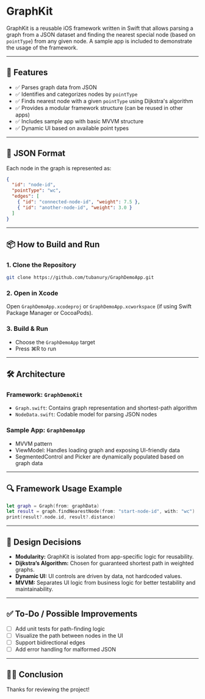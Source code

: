 # GraphKit

GraphKit is a reusable iOS framework written in Swift that allows parsing a graph from a JSON dataset and finding the nearest special node (based on `pointType`) from any given node. A sample app is included to demonstrate the usage of the framework.

---
## 🚀 Features

* ✅ Parses graph data from JSON
* ✅ Identifies and categorizes nodes by `pointType`
* ✅ Finds nearest node with a given `pointType` using Dijkstra's algorithm
* ✅ Provides a modular framework structure (can be reused in other apps)
* ✅ Includes sample app with basic MVVM structure
* ✅ Dynamic UI based on available point types

---

## 📄 JSON Format

Each node in the graph is represented as:

```json
{
  "id": "node-id",
  "pointType": "wc",
  "edges": [
    { "id": "connected-node-id", "weight": 7.5 },
    { "id": "another-node-id", "weight": 3.0 }
  ]
}
```

---

## 📦 How to Build and Run

### 1. Clone the Repository

```bash
git clone https://github.com/tubanury/GraphDemoApp.git
```

### 2. Open in Xcode

Open `GraphDemoApp.xcodeproj` or `GraphDemoApp.xcworkspace` (if using Swift Package Manager or CocoaPods).

### 3. Build & Run

* Choose the `GraphDemoApp` target
* Press ⌘R to run

---

## 🛠 Architecture

### Framework: `GraphDemoKit`

* `Graph.swift`: Contains graph representation and shortest-path algorithm
* `NodeData.swift`: Codable model for parsing JSON nodes

### Sample App: `GraphDemoApp`

* MVVM pattern
* ViewModel: Handles loading graph and exposing UI-friendly data
* SegmentedControl and Picker are dynamically populated based on graph data

---

## 🔍 Framework Usage Example

```swift
let graph = Graph(from: graphData)
let result = graph.findNearestNode(from: "start-node-id", with: "wc")
print(result?.node.id, result?.distance)
```

---

## 📌 Design Decisions

* **Modularity:** GraphKit is isolated from app-specific logic for reusability.
* **Dijkstra’s Algorithm:** Chosen for guaranteed shortest path in weighted graphs.
* **Dynamic UI:** UI controls are driven by data, not hardcoded values.
* **MVVM:** Separates UI logic from business logic for better testability and maintainability.

---

## ✅ To-Do / Possible Improvements

* [ ] Add unit tests for path-finding logic
* [ ] Visualize the path between nodes in the UI
* [ ] Support bidirectional edges
* [ ] Add error handling for malformed JSON

---

## 🙋‍♂️ Conclusion

Thanks for reviewing the project!
